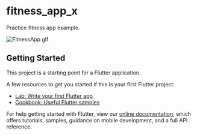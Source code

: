 # fitness_app_x

Practice fitness app example.

![FitnessApp gif]( https://media.giphy.com/media/HMWY4GWqEs8RB3I4dg/giphy.gif )

## Getting Started

This project is a starting point for a Flutter application.

A few resources to get you started if this is your first Flutter project:

- [Lab: Write your first Flutter app](https://flutter.dev/docs/get-started/codelab)
- [Cookbook: Useful Flutter samples](https://flutter.dev/docs/cookbook)

For help getting started with Flutter, view our
[online documentation](https://flutter.dev/docs), which offers tutorials,
samples, guidance on mobile development, and a full API reference.
